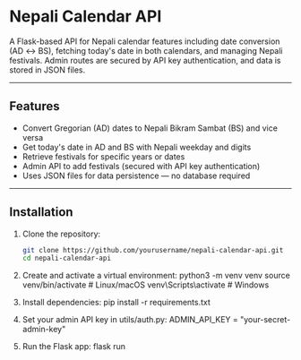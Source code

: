 # Nepali Calendar API

A Flask-based API for Nepali calendar features including date conversion (AD ↔ BS), fetching today's date in both calendars, and managing Nepali festivals. Admin routes are secured by API key authentication, and data is stored in JSON files.

---

## Features

- Convert Gregorian (AD) dates to Nepali Bikram Sambat (BS) and vice versa
- Get today's date in AD and BS with Nepali weekday and digits
- Retrieve festivals for specific years or dates
- Admin API to add festivals (secured with API key authentication)
- Uses JSON files for data persistence — no database required

---

## Installation

1. Clone the repository:

   ```bash
   git clone https://github.com/yourusername/nepali-calendar-api.git
   cd nepali-calendar-api
2. Create and activate a virtual environment:
   python3 -m venv venv
   source venv/bin/activate  # Linux/macOS
   venv\Scripts\activate     # Windows
3. Install dependencies:
   pip install -r requirements.txt
4. Set your admin API key in utils/auth.py:
   ADMIN_API_KEY = "your-secret-admin-key"
5. Run the Flask app:
   flask run

